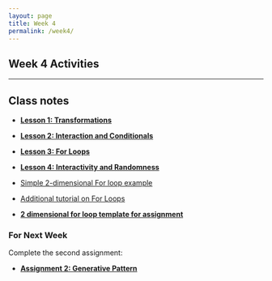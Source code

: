 ```yaml
---
layout: page
title: Week 4
permalink: /week4/
---
```


## Week 4 Activities


---

## Class notes

- **[Lesson 1: Transformations](https://openprocessing.org/sketch/2733127)**
- **[Lesson 2: Interaction and Conditionals](https://openprocessing.org/sketch/2733128)**
- **[Lesson 3: For Loops](https://openprocessing.org/sketch/2364168)**
- **[Lesson 4: Interactivity and Randomness](https://openprocessing.org/sketch/2364169)**

- [Simple 2-dimensional For loop example](https://openprocessing.org/sketch/2374941)
- [Additional tutorial on For Loops](https://happycoding.io/tutorials/p5js/for-loops)

- **[2 dimensional for loop template for assignment](https://github.com/craigfahner/CC2025-cef9489/blob/main/week4a/sketch.js)**

### For Next Week

Complete the second assignment:

- **[Assignment 2: Generative Pattern](../assignment2/)**